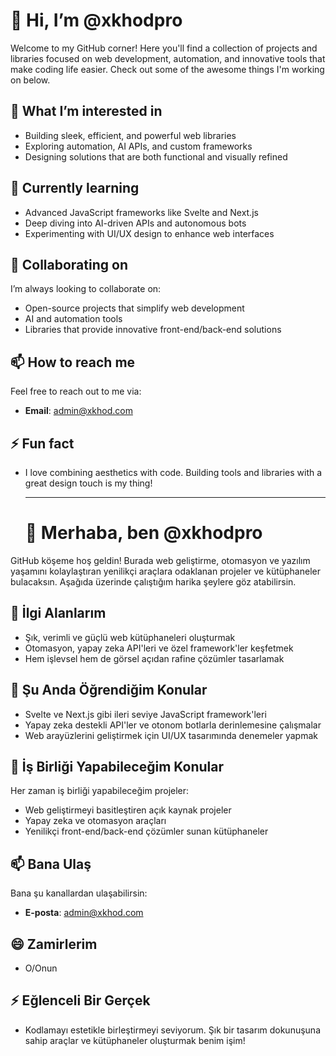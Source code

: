 # 👋 Hi, I’m @xkhodpro

Welcome to my GitHub corner! Here you'll find a collection of projects and libraries focused on web development, automation, and innovative tools that make coding life easier. Check out some of the awesome things I'm working on below.

## 👀 What I’m interested in

- Building sleek, efficient, and powerful web libraries
- Exploring automation, AI APIs, and custom frameworks
- Designing solutions that are both functional and visually refined

## 🌱 Currently learning

- Advanced JavaScript frameworks like Svelte and Next.js
- Deep diving into AI-driven APIs and autonomous bots
- Experimenting with UI/UX design to enhance web interfaces

## 💞️ Collaborating on

I’m always looking to collaborate on:
- Open-source projects that simplify web development
- AI and automation tools
- Libraries that provide innovative front-end/back-end solutions

## 📫 How to reach me

Feel free to reach out to me via:
- **Email**: [admin@xkhod.com](mailto:admin@xkhod.com)

## ⚡ Fun fact 

- I love combining aesthetics with code. Building tools and libraries with a great design touch is my thing!

  ------------------------------------------------------------------------------------------------------------------

  # 👋 Merhaba, ben @xkhodpro

GitHub köşeme hoş geldin! Burada web geliştirme, otomasyon ve yazılım yaşamını kolaylaştıran yenilikçi araçlara odaklanan projeler ve kütüphaneler bulacaksın. Aşağıda üzerinde çalıştığım harika şeylere göz atabilirsin.

## 👀 İlgi Alanlarım

- Şık, verimli ve güçlü web kütüphaneleri oluşturmak
- Otomasyon, yapay zeka API'leri ve özel framework'ler keşfetmek
- Hem işlevsel hem de görsel açıdan rafine çözümler tasarlamak

## 🌱 Şu Anda Öğrendiğim Konular

- Svelte ve Next.js gibi ileri seviye JavaScript framework'leri
- Yapay zeka destekli API'ler ve otonom botlarla derinlemesine çalışmalar
- Web arayüzlerini geliştirmek için UI/UX tasarımında denemeler yapmak

## 💞️ İş Birliği Yapabileceğim Konular

Her zaman iş birliği yapabileceğim projeler:
- Web geliştirmeyi basitleştiren açık kaynak projeler
- Yapay zeka ve otomasyon araçları
- Yenilikçi front-end/back-end çözümler sunan kütüphaneler

## 📫 Bana Ulaş

Bana şu kanallardan ulaşabilirsin:
- **E-posta**: [admin@xkhod.com](mailto:admin@xkhod.com)

## 😄 Zamirlerim

- O/Onun

## ⚡ Eğlenceli Bir Gerçek

- Kodlamayı estetikle birleştirmeyi seviyorum. Şık bir tasarım dokunuşuna sahip araçlar ve kütüphaneler oluşturmak benim işim!

